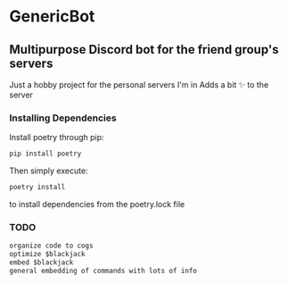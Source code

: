 # GenericBot

## Multipurpose Discord bot for the friend group's servers

Just a hobby project for the personal servers I'm in
Adds a bit ✨ to the server

### Installing Dependencies

Install poetry through pip:

```sh
pip install poetry
```

Then simply execute:

```sh
poetry install
```

to install dependencies from the poetry.lock file

### TODO

```txt
organize code to cogs
optimize $blackjack
embed $blackjack
general embedding of commands with lots of info
```